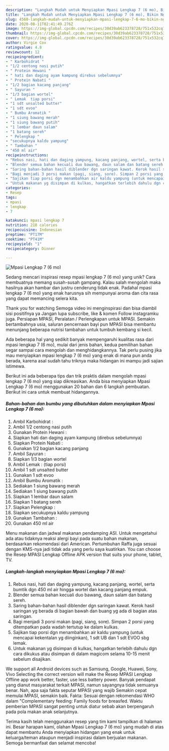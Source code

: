 ```yaml
---
description: "Langkah Mudah untuk Menyiapkan Mpasi Lengkap 7 (6 mo), Bikin Ngiler"
title: "Langkah Mudah untuk Menyiapkan Mpasi Lengkap 7 (6 mo), Bikin Ngiler"
slug: 4560-langkah-mudah-untuk-menyiapkan-mpasi-lengkap-7-6-mo-bikin-ngiler
date: 2020-08-11T02:41:49.276Z
image: https://img-global.cpcdn.com/recipes/30d39ab623378728/751x532cq70/mpasi-lengkap-7-6-mo-foto-resep-utama.jpg
thumbnail: https://img-global.cpcdn.com/recipes/30d39ab623378728/751x532cq70/mpasi-lengkap-7-6-mo-foto-resep-utama.jpg
cover: https://img-global.cpcdn.com/recipes/30d39ab623378728/751x532cq70/mpasi-lengkap-7-6-mo-foto-resep-utama.jpg
author: Virgie Cox
ratingvalue: 4.8
reviewcount: 12
recipeingredient:
- " Karbohidrat "
- "1/2 centong nasi putih"
- " Protein Hewani "
- " hati dan daging ayam kampung direbus sebelumnya"
- " Protein Nabati "
- "1/2 bagian kacang panjang"
- " Sayuran "
- "1/3 bagian wortel"
- " Lemak  tiap porsi"
- "1 sdt unsalted butter"
- "1 sdt evoo"
- " Bumbu Aromatik "
- "1 siung bawang merah"
- "1 siung bawang putih"
- "1 lembar daun salam"
- "1 batang sereh"
- " Pelengkap "
- "secukupnya kaldu yampung"
- " Tambahan "
- "450 ml air"
recipeinstructions:
- "Rebus nasi, hati dan daging yampung, kacang panjang, wortel, serta bumtik dgn 450 ml air hingga wortel dan kacang panjang empuk."
- "Blender semua bahan kecuali duo bawang, daun salam dan batang sereh."
- "Saring bahan-bahan hasil diblender dgn saringan kawat. Kerok hasil saringan yg berada di bagian bawah dan buang yg ada di bagian atas saringan."
- "Bagi menjadi 3 porsi makan (pagi, siang, sore). Simpan 2 porsi yang ditempatkan pada wadah tertutup ke dalam kulkas."
- "Sajikan tiap porsi dgn menambahkan air kaldu yampung (untuk mencapai kekentalan yg diinginkan), 1 sdt UB dan 1 sdt EVOO sbg lemak."
- "Untuk makanan yg disimpan di kulkas, hangatkan terlebih dahulu dgn cara dikukus atau disimpan di dalam magicom selama 10-15 menit sebelum disajikan."
categories:
- Resep
tags:
- mpasi
- lengkap
- 7

katakunci: mpasi lengkap 7 
nutrition: 218 calories
recipecuisine: Indonesian
preptime: "PT17M"
cooktime: "PT41M"
recipeyield: "1"
recipecategory: Dinner

---
```



![Mpasi Lengkap 7 (6 mo)](https://img-global.cpcdn.com/recipes/30d39ab623378728/751x532cq70/mpasi-lengkap-7-6-mo-foto-resep-utama.jpg)

Sedang mencari inspirasi resep mpasi lengkap 7 (6 mo) yang unik? Cara membuatnya memang susah-susah gampang. Kalau salah mengolah maka hasilnya akan hambar dan justru cenderung tidak enak. Padahal mpasi lengkap 7 (6 mo) yang enak harusnya sih mempunyai aroma dan cita rasa yang dapat memancing selera kita.

Thank you for watching Semoga video ini menginspirasi dan bisa diambil sisi positifnya ya Jangan lupa subscribe, like &amp; komen Follow instagramku juga. Persiapan MPASI, Peralatan / Perlengkapan untuk MPASI. Semakin bertambahnya usia, saluran pencernaan bayi pun MPASI bisa membantu menunjang beberapa nutrisi tambahan untuk tumbuh kembang si kecil.

Ada beberapa hal yang sedikit banyak mempengaruhi kualitas rasa dari mpasi lengkap 7 (6 mo), mulai dari jenis bahan, kedua pemilihan bahan segar sampai cara mengolah dan menghidangkannya. Tak perlu pusing jika mau menyiapkan mpasi lengkap 7 (6 mo) yang enak di mana pun anda berada, karena asal sudah tahu triknya maka hidangan ini mampu jadi sajian istimewa.


Berikut ini ada beberapa tips dan trik praktis dalam mengolah mpasi lengkap 7 (6 mo) yang siap dikreasikan. Anda bisa menyiapkan Mpasi Lengkap 7 (6 mo) menggunakan 20 bahan dan 6 langkah pembuatan. Berikut ini cara untuk membuat hidangannya.

<!--inarticleads1-->

##### Bahan-bahan dan bumbu yang dibutuhkan dalam menyiapkan Mpasi Lengkap 7 (6 mo):

1. Ambil  Karbohidrat :
1. Ambil 1/2 centong nasi putih
1. Gunakan  Protein Hewani :
1. Siapkan  hati dan daging ayam kampung (direbus sebelumnya)
1. Siapkan  Protein Nabati :
1. Gunakan 1/2 bagian kacang panjang
1. Ambil  Sayuran :
1. Siapkan 1/3 bagian wortel
1. Ambil  Lemak : (tiap porsi)
1. Ambil 1 sdt unsalted butter
1. Gunakan 1 sdt evoo
1. Ambil  Bumbu Aromatik :
1. Sediakan 1 siung bawang merah
1. Sediakan 1 siung bawang putih
1. Siapkan 1 lembar daun salam
1. Siapkan 1 batang sereh
1. Siapkan  Pelengkap :
1. Siapkan secukupnya kaldu yampung
1. Gunakan  Tambahan :
1. Gunakan 450 ml air


Menu makanan dan jadwal makanan pendamping ASI. Untuk mengetahui ada atau tidaknya reaksi alergi bayi pada suatu bahan makanan, berdasarkan rekomendasi dari American. Pertumbuhan Raffa juga sesuai dengan KMS-nya jadi tidak ada yang perlu saya kuatirkan. You can choose the Resep MPASI Lengkap Offline APK version that suits your phone, tablet, TV. 

<!--inarticleads2-->

##### Langkah-langkah menyiapkan Mpasi Lengkap 7 (6 mo):

1. Rebus nasi, hati dan daging yampung, kacang panjang, wortel, serta bumtik dgn 450 ml air hingga wortel dan kacang panjang empuk.
1. Blender semua bahan kecuali duo bawang, daun salam dan batang sereh.
1. Saring bahan-bahan hasil diblender dgn saringan kawat. Kerok hasil saringan yg berada di bagian bawah dan buang yg ada di bagian atas saringan.
1. Bagi menjadi 3 porsi makan (pagi, siang, sore). Simpan 2 porsi yang ditempatkan pada wadah tertutup ke dalam kulkas.
1. Sajikan tiap porsi dgn menambahkan air kaldu yampung (untuk mencapai kekentalan yg diinginkan), 1 sdt UB dan 1 sdt EVOO sbg lemak.
1. Untuk makanan yg disimpan di kulkas, hangatkan terlebih dahulu dgn cara dikukus atau disimpan di dalam magicom selama 10-15 menit sebelum disajikan.


We support all Android devices such as Samsung, Google, Huawei, Sony, Vivo Selecting the correct version will make the Resep MPASI Lengkap Offline app work better, faster, use less battery power. Banyak pendapat yang dianut masyarakat terkait MPASI, namun sayangnya tidak semuanya benar. Nah, apa saja fakta seputar MPASI yang wajib Semakin cepat memulai MPASI, semakin baik. Fakta: Sesuai dengan rekomendasi WHO dalam &#34;Complementary feeding: Family foods for breasfed. Waktu pemberian MPASI sangat penting untuk diatur sebab akan berpengaruh pada pola makan anak selanjutnya. 

Terima kasih telah menggunakan resep yang tim kami tampilkan di halaman ini. Besar harapan kami, olahan Mpasi Lengkap 7 (6 mo) yang mudah di atas dapat membantu Anda menyiapkan hidangan yang enak untuk keluarga/teman ataupun menjadi inspirasi dalam berjualan makanan. Semoga bermanfaat dan selamat mencoba!

